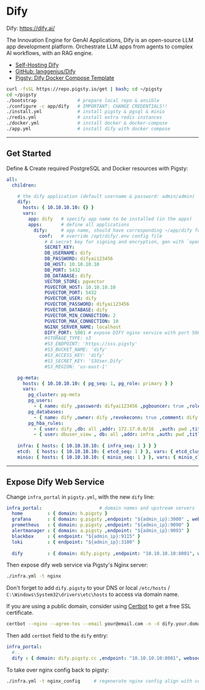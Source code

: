 # Dify

Dify: https://dify.ai/

The Innovation Engine for GenAI Applications, Dify is an open-source LLM app development platform. Orchestrate LLM apps from agents to complex AI workflows, with an RAG engine.

- [Self-Hosting Dify](https://doc.pgsty.com/app/dify)
- [GitHub: langgenius/Dify](https://github.com/langgenius/dify/)
- [Pigsty: Dify Docker Compose Template](https://github.com/pgsty/pigsty/tree/master/app/dify)


```bash
curl -fsSL https://repo.pigsty.io/get | bash; cd ~/pigsty
cd ~/pigsty
./bootstrap               # prepare local repo & ansible
./configure -c app/dify   # IMPORTANT: CHANGE CREDENTIALS!!
./install.yml             # install pigsty & pgsql & minio
./redis.yml               # install extra redis instances
./docker.yml              # install docker & docker-compose
./app.yml                 # install dify with docker compose
```

------

## Get Started

Define & Create required PostgreSQL and Docker resources with Pigsty:

```yaml
all:
  children:

    # the dify application (default username & password: admin/admin)
    dify:
      hosts: { 10.10.10.10: {} }
      vars:
        app: dify   # specify app name to be installed (in the apps)
        apps:       # define all applications
          dify:     # app name, should have corresponding ~/app/dify folder
            conf:   # override /opt/dify/.env config file
              # A secret key for signing and encryption, gen with `openssl rand -base64 42` (CHANGE PASSWORD!)
              SECRET_KEY: 
              DB_USERNAME: dify
              DB_PASSWORD: difyai123456
              DB_HOST: 10.10.10.10
              DB_PORT: 5432
              DB_DATABASE: dify
              VECTOR_STORE: pgvector
              PGVECTOR_HOST: 10.10.10.10
              PGVECTOR_PORT: 5432
              PGVECTOR_USER: dify
              PGVECTOR_PASSWORD: difyai123456
              PGVECTOR_DATABASE: dify
              PGVECTOR_MIN_CONNECTION: 2
              PGVECTOR_MAX_CONNECTION: 10
              NGINX_SERVER_NAME: localhost
              DIFY_PORT: 5001 # expose DIFY nginx service with port 5001 by default
              #STORAGE_TYPE: s3
              #S3_ENDPOINT: 'https://sss.pigsty'
              #S3_BUCKET_NAME: 'dify'
              #S3_ACCESS_KEY: 'dify'
              #S3_SECRET_KEY: 'S3User.Dify'
              #S3_REGION: 'us-east-1'

    pg-meta:
      hosts: { 10.10.10.10: { pg_seq: 1, pg_role: primary } }
      vars:
        pg_cluster: pg-meta
        pg_users:
          - { name: dify ,password: difyai123456 ,pgbouncer: true ,roles: [ dbrole_admin ] ,superuser: true ,comment: dify superuser }
        pg_databases:
          - { name: dify ,owner: dify ,revokeconn: true ,comment: dify main database  }
        pg_hba_rules:
          - { user: dify ,db: all ,addr: 172.17.0.0/16  ,auth: pwd ,title: 'allow dify access from local docker network' }
          - { user: dbuser_view , db: all ,addr: infra ,auth: pwd ,title: 'allow grafana dashboard access cmdb from infra nodes' }
    
    infra: { hosts: { 10.10.10.10: { infra_seq: 1 } } }
    etcd:  { hosts: { 10.10.10.10: { etcd_seq: 1 } }, vars: { etcd_cluster: etcd } }
    minio: { hosts: { 10.10.10.10: { minio_seq: 1 } }, vars: { minio_cluster: minio } }
```


------

## Expose Dify Web Service

Change `infra_portal` in `pigsty.yml`, with the new `dify` line:

```yaml
infra_portal:                     # domain names and upstream servers
  home         : { domain: h.pigsty }
  grafana      : { domain: g.pigsty ,endpoint: "${admin_ip}:3000" , websocket: true }
  prometheus   : { domain: p.pigsty ,endpoint: "${admin_ip}:9090" }
  alertmanager : { domain: a.pigsty ,endpoint: "${admin_ip}:9093" }
  blackbox     : { endpoint: "${admin_ip}:9115" }
  loki         : { endpoint: "${admin_ip}:3100" }
  
  dify         : { domain: dify.pigsty ,endpoint: "10.10.10.10:8001", websocket: true }
```

Then expose dify web service via Pigsty's Nginx server:

```bash
./infra.yml -t nginx
```

Don't forget to add `dify.pigsty` to your DNS or local `/etc/hosts` / `C:\Windows\System32\drivers\etc\hosts` to access via domain name.

If you are using a public domain, consider using [Certbot](https://doc.pgsty.com/admin/cert) to get a free SSL certificate.

```bash
certbot --nginx --agree-tos --email your@email.com -n -d dify.your.domain    # replace with your email & dify domain
```

Then add `certbot` field to the `dify` entry:

```yaml
infra_portal:
  #...
  dify : { domain: dify.pigsty.cc ,endpoint: "10.10.10.10:8001", websocket: true , certbot: 'dify.pigsty.cc' }
```

To take over nginx config back to pigsty:

```bash
./infra.yml -t nginx_config     # regenerate nginx config align with certbot modification
```